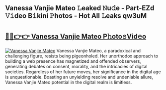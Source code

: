## Vanessa Vanjie Mateo 𝙻eaked 𝙽u𝚍e - Part-EZd 𝚅𝚒deo B𝚒kini 𝙿hotos - Hot All 𝙻eaks qw3uM

# <h2><a href="http://ld3kjpb.urlbe.top/?page=Vanessa+Vanjie+Mateo">🔗🔗👉👉 Vanessa Vanjie Mateo P𝚑oto𝚜Vid𝚎o</a></h2>

[![Vanessa Vanjie Mateo](https://i.imgur.com/eBuTRDB.gif)](http://ld3kjpb.urlbe.top/?page=Vanessa+Vanjie+Mateo)
Vanessa Vanjie Mateo, a paradoxical and challenging figure, resists being pigeonholed. Her unorthodox approach to building a web presence has magnetized and offended observers, generating debates on consent, morality, and the intricacies of digital societies. Regardless of her future moves, her significance in the digital age is unquestionable. Boasting an unyielding resolve and undeniable allure, Vanessa Vanjie Mateo potential in the digital realm is limitless.

